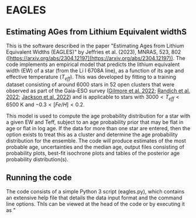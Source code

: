 # EAGLES
## Estimating AGes from Lithium Equivalent widthS

This is the software described in the paper "Estimating Ages from Lithium Equivalent Widths (EAGLES)" by Jeffries et al. (2023), MNRAS, 523, 802 ([https://arxiv.org/abs/2304.12197](https://arxiv.org/abs/2304.12197)). 
The code implements an empirical model that predicts the lithium equivalent width (EW) of a star (from the Li I 6708A line), as a function of its age and effective temperature ($T_{eff}$). This was developed by fitting to a training dataset consisting of around 6000 stars in 52 open clusters that were observed as part of the Gaia-ESO survey ([Gilmore et al. 2022](https://ui.adsabs.harvard.edu/abs/2022A%26A...666A.120G/abstract); [Randich et al. 2022](https://ui.adsabs.harvard.edu/abs/2022A%26A...666A.121R/abstract); [Jackson et al. 2022](https://ui.adsabs.harvard.edu/abs/2022MNRAS.509.1664J/abstract)) and is applicable to stars with $3000 < T_{eff} < 6500$ K and $-0.3 < [Fe/H]  < 0.2$.

This model is used to compute the age probability distribution for a star with a given EW and Teff, subject to an age probability prior that may be flat in age or flat in log age. If the data for more than one star are entered, then the option exists to treat this as a cluster and determine the age probability distribution for the ensemble. The code will produce estimates of the most probable age, uncertainties and the median age, output files consisting of probability plots, best-fit isochrone plots and tables of the posterior age probability distribution(s).


## Running the code

The code consists of a simple Python 3 script (eagles.py), which contains an extensive help file that details the data input format and the command line options. ThIs can be viewed at the head of the code or by executing it as "**<script> -h**"
  
**input.dat** is an example input data file containing the data for three stars which might be part of a cluster
  
To test whether the code is working use  
  **"<script> input.dat output -c -s"**,  
  which should report the following  
  
![github1](https://user-images.githubusercontent.com/104770145/234336618-d72f732a-8d97-4878-b6b8-87b2cb07b69a.png)



 Cluster of 3 stars  
 chi-squared of fit =   0.46  
 most probable log (Age/yr) = 7.272 +0.135/-0.630  
 most probable Age (Myr) =   18.7 +   6.8/-  14.3  
 median log (Age/yr) = 7.112  
 median Age (Myr) =   13.0  
  
and produce the output files
  
*  output_prob.pdf       - plot of the combined age probability distribution
*  output_iso.pdf        - plot of the data and best-fit isochrone in the EW vs Teff plane
*  output_pos.csv        - combined posterior probability distribution for the dataset
*  output.csv            - summary results for the three stars and result for the cluster
  
  
 ## Additional Scripts/Files
 
 * eagles_iso.py   - script to produce model isochrones of EWLi vs Teff, plot and save them as ascii files
 * eagles_iso.zip  - a zip file containing isochrones at 5, 10, 15, 20, 30, 50, 100, 200, 300, 500, 1000, 2000, 3000, 5000 Myr. Any other ages can be produced using eagles_iso.py
 
 ![image](https://user-images.githubusercontent.com/104770145/218448006-21132158-63b4-49a3-a6f1-e8cfcc28de37.png)


## EAGLES V2

A newer version of EAGLES is included in the zip file 'eaglesv2_0.zip'. This new version inclues an option for an artificial neural network (ANN) model of the relationship between EWLi (and its intrinsic dispersion), $T_{eff}$ and (log) age (Weaver, Jeffries & Jackson 2024 in prep). The zip file contains a new script 'eaglesv2_0.py' along with a pre-computed grid of EWLi (and its intrinsic dispersion) as a function of $T_{eff}$ and age, a readme file containing a description of the changes in version 2.0 and the same 'input.dat' test file.

To run the script using the ANN model, simply use the -m option on the command line, making sure that the pre-computed grid is in the same folder as the script. If the -m flag is omitted then the model used is the same analytic model described by Jeffries et al. (2023) and implemented in version 1.0.

Running on the example 'input.dat' file

 **"<script> input.dat output -m -c -s"**,  
  which should report the following  

**EAGLES V2.0**

No additional Teff errors in input file

Using ANN model:

Setting log(age) limits to 6.0 - 10.1

Cluster of 3 stars
chi-squared of fit =   0.20
most probable log (Age/yr) = 7.315 +0.160/-0.640
most probable Age (Myr) =   20.7 +   9.2/-  15.9
median log (Age/yr) = 7.095
median Age (Myr) =   12.4

and produce the output files
  
*  output_prob.pdf       - plot of the combined age probability distribution
*  output_iso.pdf        - plot of the data and best-fit isochrone in the EW vs Teff plane
*  output_pos.csv        - combined posterior probability distribution for the dataset
*  output.csv            - summary results for the three stars and result for the cluster
 
  # Contact
  To register an interest, request clarifications or report bugs - email r.d.jeffries@keele.ac.uk
